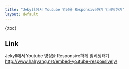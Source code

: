 ```yaml
---
title: "Jekyll에서 Youtube 영상을 Responsive하게 임베딩하기"
layout: default
---
```

{:toc}

## Link

Jekyll에서 Youtube 영상을 Responsive하게 임베딩하기
http://www.halryang.net/embed-youtube-responsively/
